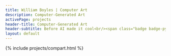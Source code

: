 ```yaml
---
title: William Boyles | Computer Art
description: Computer-Generated Art
activePage: projects
header-title: Computer-Generated Art
header-subtitle: Before AI made it cool<br/><span class="badge badge-python3 x-1">Python<i class="badge-icon fab fa-python"></i></span>
layout: default
---
```


<main class="text-black mb-0">
    <div class="col-md-8 offset-md-2">
        {% include projects/compart.html %}
    </div>
</main>

